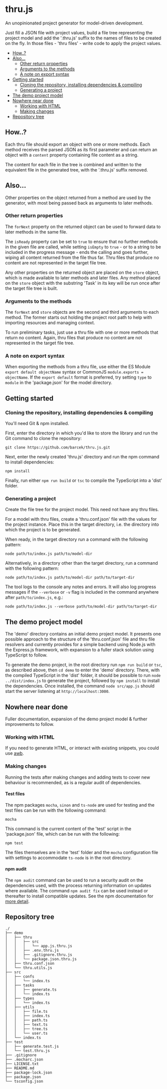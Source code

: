 # thru.js

An unopinionated project generator for model-driven development.

Just fill a JSON file with project values, build a file tree representing the project model and add the '.thru.js' suffix to the names of files to be created on the fly. In those files - 'thru files' - write code to apply the project values.

- [How..?](#how)
- [Also...](#also)
    - [Other return properties](#other-return-properties)
    - [Arguments to the methods](#arguments-to-the-methods)
    - [A note on export syntax](#a-note-on-export-syntax)
- [Getting started](#getting-started)
    - [Cloning the repository, installing dependencies & compiling](#cloning-the-repository-installing-dependencies--compiling)
    - [Generating a project](#generating-a-project)
- [The demo project model](#the-demo-project-model)
- [Nowhere near done](#nowhere-near-done)
    - [Working with HTML](#working-with-html)
    - [Making changes](#making-changes)
- [Repository tree](#repository-tree)

## How..?

Each thru file should export an object with one or more methods. Each method receives the parsed JSON as its first parameter and can return an object with a `content` property containing file content as a string.

The content for each file in the tree is combined and written to the equivalent file in the generated tree, with the '.thru.js' suffix removed.

## Also...

Other properties on the object returned from a method are used by the generator, with most being passed back as arguments to later methods.

### Other return properties

The `forNext` property on the returned object can be used to forward data to later methods in the same file.

The `isReady` property can be set to `true` to ensure that no further methods in the given file are called, while setting `isEmpty` to `true` - or to a string to be included in the progress message - ends the calling and goes further, wiping all content returned from the file thus far. Thru files that produce no content are not represented in the target file tree.

Any other properties on the returned object are placed on the `store` object, which is made available to later methods and later files. Any method placed on the `store` object with the substring 'Task' in its key will be run once after the target file tree is built.

### Arguments to the methods

The `forNext` and `store` objects are the second and third arguments to each method. The former starts out holding the project root path to help with importing resources and managing context.

To run preliminary tasks, just use a thru file with one or more methods that return no content. Again, thru files that produce no content are not represented in the target file tree.

### A note on export syntax

When exporting the methods from a thru file, use either the ES Module `export default objectName` syntax or CommonJS `module.exports = objectName`. If the `export default` format is preferred, try setting `type` to `module` in the 'package.json' for the model directory.

## Getting started

### Cloning the repository, installing dependencies & compiling

You'll need Git & npm installed.

First, enter the directory in which you'd like to store the library and run the Git command to clone the repository:

```shell
git clone https://github.com/barcek/thru.js.git
```

Next, enter the newly created 'thru.js' directory and run the npm command to install dependencies:

```shell
npm install
```

Finally, run either `npm run build` or `tsc` to compile the TypeScript into a 'dist' folder.

### Generating a project

Create the file tree for the project model. This need not have any thru files.

For a model with thru files, create a 'thru.conf.json' file with the values for the project instance. Place this in the target directory, i.e. the directory into which the project is to be generated.

When ready, in the target directory run a command with the following pattern:

```shell
node path/to/index.js path/to/model-dir
```

Alternatively, in a directory other than the target directory, run a command with the following pattern:

```shell
node path/to/index.js path/to/model-dir path/to/target-dir
```

The tool logs to the console any notes and errors. It will also log progress messages if the `--verbose` or `-v` flag is included in the command anywhere after `path/to/index.js`, e.g.:

```shell
node path/to/index.js --verbose path/to/model-dir path/to/target-dir
```

## The demo project model

The 'demo' directory contains an initial demo project model. It presents one possible approach to the structure of the 'thru.conf.json' file and thru file resolvers and currently provides for a simple backend using Node.js with the Express.js framework, with expansion to a fuller stack solution using TypeScript to follow.

To generate the demo project, in the root directory run `npm run build` or `tsc`, as described above, then `cd demo` to enter the 'demo' directory. There, with the compiled TypeScript in the 'dist' folder, it should be possible to run `node ../dist/index.js` to generate the project, followed by `npm install` to install the dependencies. Once installed, the command `node src/app.js` should start the server listening at `http://localhost:3000`.

## Nowhere near done

Fuller documentation, expansion of the demo project model & further improvements to follow.

### Working with HTML

If you need to generate HTML, or interact with existing snippets, you could use [awb](https://github.com/barcek/awb).

### Making changes

Running the tests after making changes and adding tests to cover new behaviour is recommended, as is a regular audit of dependencies.

#### Test files

The npm packages `mocha`, `sinon` and `ts-node` are used for testing and the test files can be run with the following command:

```shell
mocha
```

This command is the current content of the 'test' script in the 'package.json' file, which can be run with the following:

```shell
npm test
```

The files themselves are in the 'test' folder and the `mocha` configuration file with settings to accommodate `ts-node` is in the root directory.

#### npm audit

The `npm audit` command can be used to run a security audit on the dependencies used, with the process returning information on updates where available. The command `npm audit fix` can be used instead or thereafter to install compatible updates. See the npm documentation for [more detail](https://docs.npmjs.com/auditing-package-dependencies-for-security-vulnerabilities).

## Repository tree

```
./
├── demo
│   ├── thru
│   │   ├── src
│   │   │   └── app.js.thru.js
│   │   ├── .env.thru.js
│   │   ├── .gitignore.thru.js
│   │   └── package.json.thru.js
│   ├── thru.conf.json
│   └── thru.utils.js
├── src
│   ├── confs
│   │   └── index.ts
│   ├── tasks
│   │   ├── generate.ts
│   │   └── index.ts
│   ├── types
│   │   └── index.ts
│   ├── utils
│   │   ├── file.ts
│   │   ├── index.ts
│   │   ├── path.ts
│   │   ├── text.ts
│   │   ├── tree.ts
│   │   └── user.ts
│   └── index.ts
├── test
│   ├── generate.test.js
│   └── test.thru.js
├── .gitignore
├── .mocharc.json
├── LICENSE.txt
├── README.md
├── package-lock.json
├── package.json
└── tsconfig.json
```

